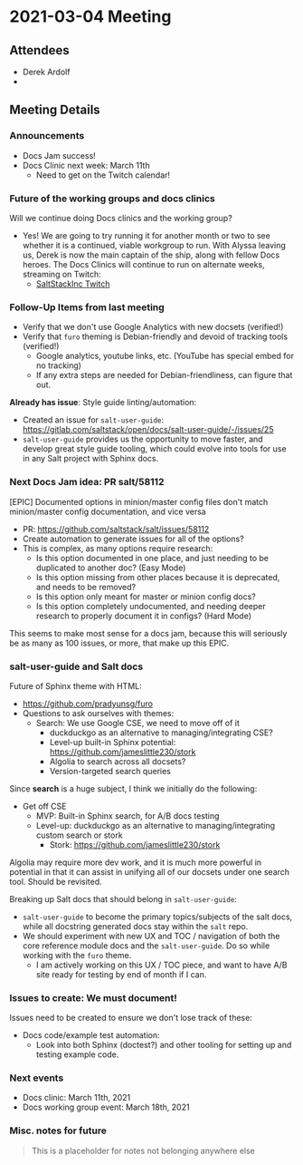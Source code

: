# 2021-03-04 Meeting

## Attendees

- Derek Ardolf
- 

## Meeting Details

### Announcements

- Docs Jam success!
- Docs Clinic next week: March 11th
  - Need to get on the Twitch calendar!

### Future of the working groups and docs clinics

Will we continue doing Docs clinics and the working group?
- Yes! We are going to try running it for another month or two to see whether
  it is a continued, viable workgroup to run. With Alyssa leaving us, Derek is
  now the main captain of the ship, along with fellow Docs heroes. The Docs
  Clinics will continue to run on alternate weeks, streaming on Twitch:
  - [SaltStackInc Twitch](https://www.twitch.tv/saltstackinc)

### Follow-Up Items from last meeting

- Verify that we don't use Google Analytics with new docsets (verified!)
- Verify that `furo` theming is Debian-friendly and devoid of tracking tools (verified!)
  - Google analytics, youtube links, etc. (YouTube has special embed for no tracking)
  - If any extra steps are needed for Debian-friendliness, can figure that out.

**Already has issue**: Style guide linting/automation:
  - Created an issue for `salt-user-guide`: https://gitlab.com/saltstack/open/docs/salt-user-guide/-/issues/25
  - `salt-user-guide` provides us the opportunity to move faster, and develop
    great style guide tooling, which could evolve into tools for use in any
    Salt project with Sphinx docs.

### Next Docs Jam idea: PR salt/58112

[EPIC] Documented options in minion/master config files don't match
minion/master config documentation, and vice versa
- PR: https://github.com/saltstack/salt/issues/58112
- Create automation to generate issues for all of the options?
- This is complex, as many options require research:
  - Is this option documented in one place, and just needing to be duplicated
    to another doc? (Easy Mode)
  - Is this option missing from other places because it is deprecated, and
    needs to be removed?
  - Is this option only meant for master or minion config docs?
  - Is this option completely undocumented, and needing deeper research to
    properly document it in configs? (Hard Mode)

This seems to make most sense for a docs jam, because this will seriously be
as many as 100 issues, or more, that make up this EPIC.

### salt-user-guide and Salt docs

Future of Sphinx theme with HTML:
- https://github.com/pradyunsg/furo
- Questions to ask ourselves with themes:
  - Search: We use Google CSE, we need to move off of it
    - duckduckgo as an alternative to managing/integrating CSE?
    - Level-up built-in Sphinx potential: https://github.com/jameslittle230/stork
    - Algolia to search across all docsets?
    - Version-targeted search queries

Since **search** is a huge subject, I think we initially do the following:
- Get off CSE
  - MVP: Built-in Sphinx search, for A/B docs testing
  - Level-up: duckduckgo as an alternative to managing/integrating custom search or stork
    - Stork: https://github.com/jameslittle230/stork

Algolia may require more dev work, and it is much more powerful in potential
in that it can assist in unifying all of our docsets under one search tool.
Should be revisited.

Breaking up Salt docs that should belong in `salt-user-guide`:
- `salt-user-guide` to become the primary topics/subjects of the salt docs, while all docstring generated docs stay within the `salt` repo.
- We should experiment with new UX and TOC / navigation of both the core reference
  module docs and the `salt-user-guide`. Do so while working with the `furo` theme.
  - I am actively working on this UX / TOC piece, and want to have A/B site ready
    for testing by end of month if I can.

### Issues to create: We must document!

Issues need to be created to ensure we don't lose track of these:

- Docs code/example test automation:
  - Look into both Sphinx (doctest?) and other tooling for setting up and testing
    example code.

### Next events

- Docs clinic: March 11th, 2021
- Docs working group event: March 18th, 2021

### Misc. notes for future

> This is a placeholder for notes not belonging anywhere else

